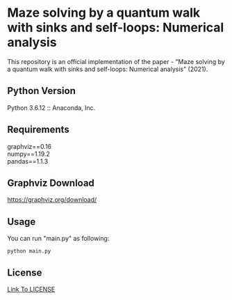 # Maze solving by a quantum walk with sinks and self-loops: Numerical analysis
This repository is an official implementation of the paper - "Maze solving by a quantum walk with sinks and self-loops: Numerical analysis" (2021).

## Python Version
Python 3.6.12 :: Anaconda, Inc.

## Requirements
graphviz==0.16  
numpy==1.19.2  
pandas==1.1.3  

## Graphviz Download
https://graphviz.org/download/

## Usage
You can run "main.py" as following:
```
python main.py
```

## License
[Link To LICENSE](../blob/master/LICENSE)
